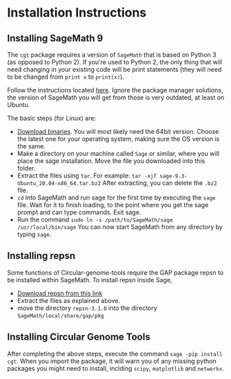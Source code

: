 # Installation Instructions
## Installing SageMath 9

The `cgt` package requires a version of `SageMath` that is based on Python 3 (as opposed to Python 2). If you're used to Python 2, the only thing that will need changing in your existing code will be print statements (they will need to be changed from `print x` to `print(x)`).

Follow the instructions located [here](https://doc.sagemath.org/html/en/installation/binary.html). Ignore the package manager solutions, the version of SageMath you will get from those is very outdated, at least on Ubuntu. 

The basic steps (for Linux) are:

- [Download binaries](https://www.sagemath.org/download-linux.html). You will most likely need the 64bit version. Choose the latest one for your operating system, making sure the OS version is the same.
- Make a directory on your machine called `Sage` or similar, where you will place the sage installation. Move the file you downloaded into this folder.
- Extract the files using `tar`. For example: `tar -xjf sage-9.3-Ubuntu_20.04-x86_64.tar.bz2` After extracting, you can delete the `.bz2` file.
- `cd` into SageMath and run sage for the first time by executing the `sage` file. Wait for it to finish loading, to the point where you get the sage prompt and can type commands. Exit sage.
- Run the command `sudo ln -s /path/to/SageMath/sage /usr/local/bin/sage` You can now start SageMath from any directory by typing `sage`.

## Installing repsn

Some functions of Circular-genome-tools require the GAP package repsn to be installed within SageMath. To install repsn inside Sage,

- [Download repsn from this link](https://www.gap-system.org/Packages/repsn.html)
- Extract the files as explained above.
- move the directory `repsn-3.1.0` into the directory `SageMath/local/share/gap/pkg`

## Installing Circular Genome Tools

After completing the above steps, execute the command `sage -pip install cgt`. When you import the package, it will warn you of any missing python packages you might need to install, inclding `scipy`, `matplotlib` and `networkx`.

